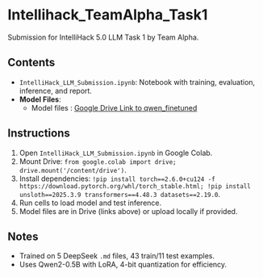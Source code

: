 # Intellihack_TeamAlpha_Task1
Submission for IntelliHack 5.0 LLM Task 1 by Team Alpha.

## Contents
- `IntelliHack_LLM_Submission.ipynb`: Notebook with training, evaluation, inference, and report.
- **Model Files**:
  - Model files : [Google Drive Link to qwen_finetuned](https://drive.google.com/drive/folders/1iblM9GfxnS9642wwiQwTwystp5gmtzFg?usp=drive_link)

## Instructions
1. Open `IntelliHack_LLM_Submission.ipynb` in Google Colab.
2. Mount Drive: `from google.colab import drive; drive.mount('/content/drive')`.
3. Install dependencies: `!pip install torch==2.6.0+cu124 -f https://download.pytorch.org/whl/torch_stable.html; !pip install unsloth==2025.3.9 transformers==4.48.3 datasets==2.19.0`.
4. Run cells to load model and test inference.
5. Model files are in Drive (links above) or upload locally if provided.

## Notes
- Trained on 5 DeepSeek `.md` files, 43 train/11 test examples.
- Uses Qwen2-0.5B with LoRA, 4-bit quantization for efficiency.
